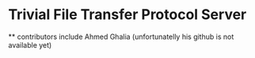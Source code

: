 # Trivial File Transfer Protocol Server 
** contributors include Ahmed Ghalia (unfortunatelly his github is not available yet)
